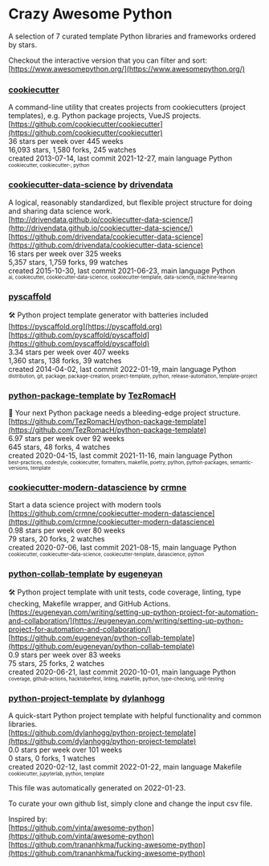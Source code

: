 # Crazy Awesome Python
A selection of 7 curated template Python libraries and frameworks ordered by stars.  

Checkout the interactive version that you can filter and sort: 
[https://www.awesomepython.org/](https://www.awesomepython.org/)  


### [cookiecutter](https://github.com/cookiecutter/cookiecutter)  
A command-line utility that creates projects from cookiecutters (project templates), e.g. Python package projects, VueJS projects.  
[https://github.com/cookiecutter/cookiecutter](https://github.com/cookiecutter/cookiecutter)  
36 stars per week over 445 weeks  
16,093 stars, 1,580 forks, 245 watches  
created 2013-07-14, last commit 2021-12-27, main language Python  
<sub><sup>cookiecutter, cookiecutter-, python</sup></sub>


### [cookiecutter-data-science](https://github.com/drivendata/cookiecutter-data-science) by [drivendata](https://github.com/drivendata)  
A logical, reasonably standardized, but flexible project structure for doing and sharing data science work.  
[http://drivendata.github.io/cookiecutter-data-science/](http://drivendata.github.io/cookiecutter-data-science/)  
[https://github.com/drivendata/cookiecutter-data-science](https://github.com/drivendata/cookiecutter-data-science)  
16 stars per week over 325 weeks  
5,357 stars, 1,759 forks, 99 watches  
created 2015-10-30, last commit 2021-06-23, main language Python  
<sub><sup>ai, cookiecutter, cookiecutter-data-science, cookiecutter-template, data-science, machine-learning</sup></sub>


### [pyscaffold](https://github.com/pyscaffold/pyscaffold)  
🛠 Python project template generator with batteries included  
[https://pyscaffold.org](https://pyscaffold.org)  
[https://github.com/pyscaffold/pyscaffold](https://github.com/pyscaffold/pyscaffold)  
3.34 stars per week over 407 weeks  
1,360 stars, 138 forks, 39 watches  
created 2014-04-02, last commit 2022-01-19, main language Python  
<sub><sup>distribution, git, package, package-creation, project-template, python, release-automation, template-project</sup></sub>


### [python-package-template](https://github.com/TezRomacH/python-package-template) by [TezRomacH](https://github.com/TezRomacH)  
🚀 Your next Python package needs a bleeding-edge project structure.  
[https://github.com/TezRomacH/python-package-template](https://github.com/TezRomacH/python-package-template)  
6.97 stars per week over 92 weeks  
645 stars, 48 forks, 4 watches  
created 2020-04-15, last commit 2021-11-16, main language Python  
<sub><sup>best-practices, codestyle, cookiecutter, formatters, makefile, poetry, python, python-packages, semantic-versions, template</sup></sub>


### [cookiecutter-modern-datascience](https://github.com/crmne/cookiecutter-modern-datascience) by [crmne](https://github.com/crmne)  
Start a data science project with modern tools  
[https://github.com/crmne/cookiecutter-modern-datascience](https://github.com/crmne/cookiecutter-modern-datascience)  
0.98 stars per week over 80 weeks  
79 stars, 20 forks, 2 watches  
created 2020-07-06, last commit 2021-08-15, main language Python  
<sub><sup>cookiecutter, cookiecutter-data-science, cookiecutter-template, datascience, python</sup></sub>


### [python-collab-template](https://github.com/eugeneyan/python-collab-template) by [eugeneyan](https://github.com/eugeneyan)  
🛠 Python project template with unit tests, code coverage, linting, type checking, Makefile wrapper, and GitHub Actions.  
[https://eugeneyan.com/writing/setting-up-python-project-for-automation-and-collaboration/](https://eugeneyan.com/writing/setting-up-python-project-for-automation-and-collaboration/)  
[https://github.com/eugeneyan/python-collab-template](https://github.com/eugeneyan/python-collab-template)  
0.9 stars per week over 83 weeks  
75 stars, 25 forks, 2 watches  
created 2020-06-21, last commit 2020-10-01, main language Python  
<sub><sup>coverage, github-actions, hacktoberfest, linting, makefile, python, type-checking, unit-testing</sup></sub>


### [python-project-template](https://github.com/dylanhogg/python-project-template) by [dylanhogg](https://github.com/dylanhogg)  
A quick-start Python project template with helpful functionality and common libraries.  
[https://github.com/dylanhogg/python-project-template](https://github.com/dylanhogg/python-project-template)  
0.0 stars per week over 101 weeks  
0 stars, 0 forks, 1 watches  
created 2020-02-12, last commit 2022-01-22, main language Makefile  
<sub><sup>cookiecutter, jupyterlab, python, template</sup></sub>


This file was automatically generated on 2022-01-23.  

To curate your own github list, simply clone and change the input csv file.  

Inspired by:  
[https://github.com/vinta/awesome-python](https://github.com/vinta/awesome-python)  
[https://github.com/trananhkma/fucking-awesome-python](https://github.com/trananhkma/fucking-awesome-python)  